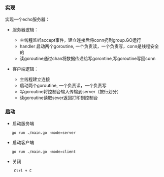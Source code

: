 ### 实现
实现一个echo服务器：
- 服务器逻辑：
    - 主线程监听accept事件，建立连接后将conn扔到group.GO运行
    - handler 启动两个goroutine, 一个负责读，一个负责写，conn是线程安全的
    - 读goroutine通过chan将数据传递给写gorontine,写goroutine写回conn
    
- 客户端逻辑：
    - 主线程建立连接
    - 启动两个goroutine, 一个负责读，一个负责写
    - 写goroutine将控制台输入传输到server（按行划分）
    - 读goroutine读取sever返回打印到控制台
    
### 启动
- 启动服务端
```shell script
   go run ./main.go -mode=server
```

- 启动客户端
```shell script
   go run ./main.go -mode=client
```

- 关闭
```
    Ctrl + C
```